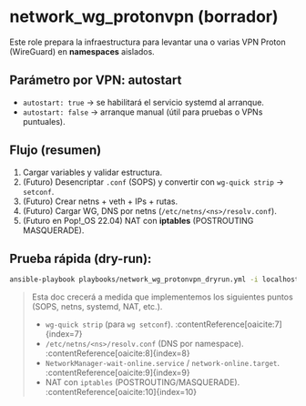 # network_wg_protonvpn (borrador)

Este role prepara la infraestructura para levantar una o varias VPN Proton (WireGuard) en **namespaces** aislados.

## Parámetro por VPN: autostart
- `autostart: true`  -> se habilitará el servicio systemd al arranque.
- `autostart: false` -> arranque manual (útil para pruebas o VPNs puntuales).

## Flujo (resumen)
1. Cargar variables y validar estructura.
2. (Futuro) Desencriptar `.conf` (SOPS) y convertir con `wg-quick strip` → `setconf`.
3. (Futuro) Crear netns + veth + IPs + rutas.
4. (Futuro) Cargar WG, DNS por netns (`/etc/netns/<ns>/resolv.conf`).
5. (Futuro en Pop!\_OS 22.04) NAT con **iptables** (POSTROUTING MASQUERADE).

## Prueba rápida (dry-run):
```bash
ansible-playbook playbooks/network_wg_protonvpn_dryrun.yml -i localhost,
```

> Esta doc crecerá a medida que implementemos los siguientes puntos (SOPS, netns, systemd, NAT, etc.).
> - `wg-quick strip` (para `wg setconf`). :contentReference[oaicite:7]{index=7}
> - `/etc/netns/<ns>/resolv.conf` (DNS por namespace). :contentReference[oaicite:8]{index=8}
> - `NetworkManager-wait-online.service` / `network-online.target`. :contentReference[oaicite:9]{index=9}
> - NAT con `iptables` (POSTROUTING/MASQUERADE). :contentReference[oaicite:10]{index=10}

